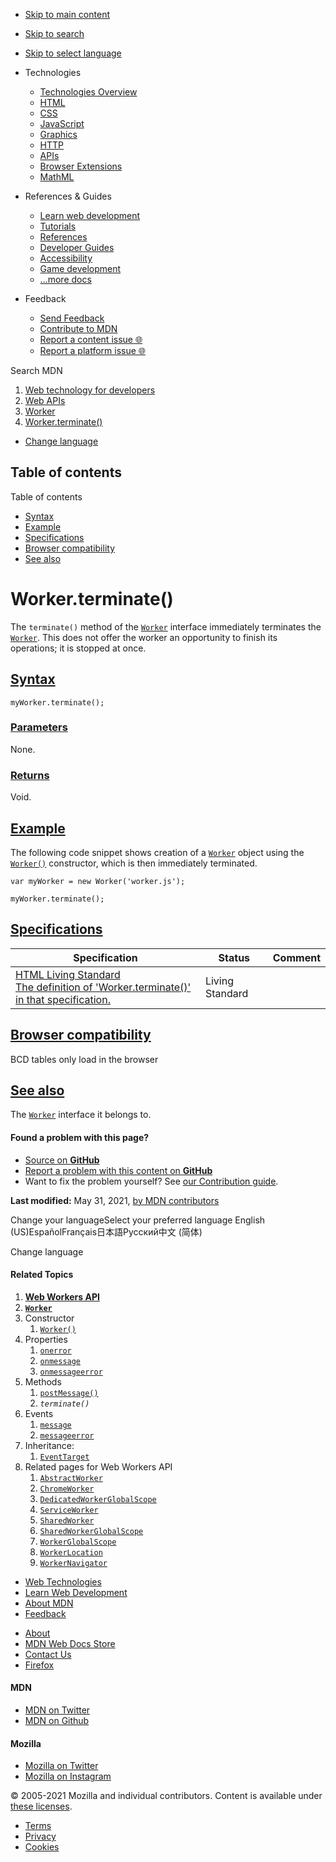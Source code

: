 -   <a href="#content" id="skip-main">Skip to main content</a>
-   <a href="#main-q" id="skip-search">Skip to search</a>
-   <a href="#select-language" id="skip-select-language">Skip to select language</a>

-   Technologies
    -   [Technologies Overview](https://developer.mozilla.org/en-US/docs/Web)
    -   [HTML](https://developer.mozilla.org/en-US/docs/Web/HTML)
    -   [CSS](https://developer.mozilla.org/en-US/docs/Web/CSS)
    -   [JavaScript](https://developer.mozilla.org/en-US/docs/Web/JavaScript)
    -   [Graphics](https://developer.mozilla.org/en-US/docs/Web/Guide/Graphics)
    -   [HTTP](https://developer.mozilla.org/en-US/docs/Web/HTTP)
    -   [APIs](https://developer.mozilla.org/en-US/docs/Web/API)
    -   [Browser Extensions](https://developer.mozilla.org/en-US/docs/Mozilla/Add-ons/WebExtensions)
    -   [MathML](https://developer.mozilla.org/en-US/docs/Web/MathML)
-   References & Guides
    -   [Learn web development](https://developer.mozilla.org/en-US/docs/Learn)
    -   [Tutorials](https://developer.mozilla.org/en-US/docs/Web/Tutorials)
    -   [References](https://developer.mozilla.org/en-US/docs/Web/Reference)
    -   [Developer Guides](https://developer.mozilla.org/en-US/docs/Web/Guide)
    -   [Accessibility](https://developer.mozilla.org/en-US/docs/Web/Accessibility)
    -   [Game development](https://developer.mozilla.org/en-US/docs/Games)
    -   [...more docs](https://developer.mozilla.org/en-US/docs/Web)
-   Feedback
    -   [Send Feedback](https://developer.mozilla.org/en-US/docs/MDN/Contribute/Feedback)
    -   [Contribute to MDN](https://developer.mozilla.org/en-US/docs/MDN/Contribute)
    -   [Report a content issue 🌐](https://github.com/mdn/content/issues/new)
    -   [Report a platform issue 🌐](https://github.com/mdn/yari/issues/new)

Search MDN

1.  <a href="https://developer.mozilla.org/en-US/docs/Web" class="breadcrumb"><span data-property="name">Web technology for developers</span></a>
2.  <a href="https://developer.mozilla.org/en-US/docs/Web/API" class="breadcrumb"><span data-property="name">Web APIs</span></a>
3.  <a href="https://developer.mozilla.org/en-US/docs/Web/API/Worker" class="breadcrumb-penultimate"><span data-property="name">Worker</span></a>
4.  <a href="https://developer.mozilla.org/en-US/docs/Web/API/Worker/terminate" class="breadcrumb-current-page"><span data-property="name">Worker.terminate()</span></a>

-   <a href="#select-language" class="language-icon"><span class="show-desktop">Change language</span></a>

Table of contents
-----------------

Table of contents

-   [Syntax](#syntax)
-   [Example](#example)
-   [Specifications](#specifications)
-   [Browser compatibility](#browser_compatibility)
-   [See also](#see_also)

Worker.terminate()
==================

The `terminate()` method of the [`Worker`](https://developer.mozilla.org/en-US/docs/Web/API/Worker) interface immediately terminates the [`Worker`](https://developer.mozilla.org/en-US/docs/Web/API/Worker). This does not offer the worker an opportunity to finish its operations; it is stopped at once.

[Syntax](#syntax "Permalink to Syntax")
---------------------------------------

    myWorker.terminate();

### [Parameters](#parameters "Permalink to Parameters")

None.

### [Returns](#returns "Permalink to Returns")

Void.

[Example](#example "Permalink to Example")
------------------------------------------

The following code snippet shows creation of a [`Worker`](https://developer.mozilla.org/en-US/docs/Web/API/Worker) object using the [`Worker()`](https://developer.mozilla.org/en-US/docs/Web/API/Worker/Worker "Worker()") constructor, which is then immediately terminated.

    var myWorker = new Worker('worker.js');

    myWorker.terminate();

[Specifications](#specifications "Permalink to Specifications")
---------------------------------------------------------------

<table><thead><tr class="header"><th>Specification</th><th>Status</th><th>Comment</th></tr></thead><tbody><tr class="odd"><td><a href="https://html.spec.whatwg.org/multipage/#dom-worker-terminate" class="external">HTML Living Standard<br />
<span class="small">The definition of 'Worker.terminate()' in that specification.</span></a></td><td><span class="spec-living">Living Standard</span></td><td></td></tr></tbody></table>

[Browser compatibility](#browser_compatibility "Permalink to Browser compatibility")
------------------------------------------------------------------------------------

BCD tables only load in the browser

[See also](#see_also "Permalink to See also")
---------------------------------------------

The [`Worker`](https://developer.mozilla.org/en-US/docs/Web/API/Worker) interface it belongs to.

#### Found a problem with this page?

-   [Source on **GitHub**](https://github.com/mdn/content/blob/main/files/en-us/web/api/worker/terminate/index.html "Folder: en-us/web/api/worker/terminate (Opens in a new tab)")
-   [Report a problem with this content on **GitHub**](https://github.com/mdn/content/issues/new?body=MDN+URL%3A+https%3A%2F%2Fdeveloper.mozilla.org%2Fen-US%2Fdocs%2FWeb%2FAPI%2FWorker%2Fterminate%0A%0A%23%23%23%23+What+information+was+incorrect%2C+unhelpful%2C+or+incomplete%3F%0A%0A%0A%23%23%23%23+Specific+section+or+headline%3F%0A%0A%0A%23%23%23%23+What+did+you+expect+to+see%3F%0A%0A%0A%23%23%23%23+Did+you+test+this%3F+If+so%2C+how%3F%0A%0A%0A%3C%21--+Do+not+make+changes+below+this+line+--%3E%0A%3Cdetails%3E%0A%3Csummary%3EMDN+Content+page+report+details%3C%2Fsummary%3E%0A%0A*+Folder%3A+%60en-us%2Fweb%2Fapi%2Fworker%2Fterminate%60%0A*+MDN+URL%3A+https%3A%2F%2Fdeveloper.mozilla.org%2Fen-US%2Fdocs%2FWeb%2FAPI%2FWorker%2Fterminate%0A*+GitHub+URL%3A+https%3A%2F%2Fgithub.com%2Fmdn%2Fcontent%2Fblob%2Fmain%2Ffiles%2Fen-us%2Fweb%2Fapi%2Fworker%2Fterminate%2Findex.html%0A*+Last+commit%3A+https%3A%2F%2Fgithub.com%2Fmdn%2Fcontent%2Fcommit%2F94c536f9b3a50303a85e7963a4ff4958d1aec382%0A*+Document+last+modified%3A+2021-05-31T17%3A13%3A02.000Z%0A%0A%3C%2Fdetails%3E&title=Issue+with+%22Worker.terminate%28%29%22%3A+%28short+summary+here+please%29&labels=Content%3AWebAPI%2Cneeds-triage "This will take you to https://github.com/mdn/content to file a new issue")
-   Want to fix the problem yourself? See [our Contribution guide](https://github.com/mdn/content/blob/main/README.md).

**Last modified:** May 31, 2021, [by MDN contributors](https://developer.mozilla.org/en-US/docs/Web/API/Worker/terminate/contributors.txt)

Change your languageSelect your preferred language English (US)EspañolFrançais日本語Русский中文 (简体)

Change language

#### Related Topics

1.  **[Web Workers API](https://developer.mozilla.org/en-US/docs/Web/API/Web_Workers_API)**
2.  **[`Worker`](https://developer.mozilla.org/en-US/docs/Web/API/Worker)**
3.  Constructor
    1.  [`Worker()`](https://developer.mozilla.org/en-US/docs/Web/API/Worker/Worker)
4.  Properties
    1.  [`onerror`](https://developer.mozilla.org/en-US/docs/Web/API/AbstractWorker/onerror)
    2.  [`onmessage`](https://developer.mozilla.org/en-US/docs/Web/API/Worker/onmessage)
    3.  [`onmessageerror`](https://developer.mozilla.org/en-US/docs/Web/API/Worker/onmessageerror)
5.  Methods
    1.  [`postMessage()`](https://developer.mozilla.org/en-US/docs/Web/API/Worker/postMessage)
    2.  *`terminate()`*
6.  Events
    1.  [`message`](https://developer.mozilla.org/en-US/docs/Web/API/Worker/message_event)
    2.  [`messageerror`](https://developer.mozilla.org/en-US/docs/Web/API/Worker/messageerror_event)
7.  Inheritance:
    1.  [`EventTarget`](https://developer.mozilla.org/en-US/docs/Web/API/EventTarget)
8.  Related pages for Web Workers API
    1.  [`AbstractWorker`](https://developer.mozilla.org/en-US/docs/Web/API/AbstractWorker)
    2.  [`ChromeWorker`](https://developer.mozilla.org/en-US/docs/Web/API/ChromeWorker)
    3.  [`DedicatedWorkerGlobalScope`](https://developer.mozilla.org/en-US/docs/Web/API/DedicatedWorkerGlobalScope)
    4.  [`ServiceWorker`](https://developer.mozilla.org/en-US/docs/Web/API/ServiceWorker)
    5.  [`SharedWorker`](https://developer.mozilla.org/en-US/docs/Web/API/SharedWorker)
    6.  [`SharedWorkerGlobalScope`](https://developer.mozilla.org/en-US/docs/Web/API/SharedWorkerGlobalScope)
    7.  [`WorkerGlobalScope`](https://developer.mozilla.org/en-US/docs/Web/API/WorkerGlobalScope)
    8.  [`WorkerLocation`](https://developer.mozilla.org/en-US/docs/Web/API/WorkerLocation)
    9.  [`WorkerNavigator`](https://developer.mozilla.org/en-US/docs/Web/API/WorkerNavigator)

-   [Web Technologies](https://developer.mozilla.org/en-US/docs/Web)
-   [Learn Web Development](https://developer.mozilla.org/en-US/docs/Learn)
-   [About MDN](https://developer.mozilla.org/en-US/docs/MDN/About)
-   [Feedback](https://developer.mozilla.org/en-US/docs/MDN/Feedback)

<!-- -->

-   [About](https://www.mozilla.org/about/)
-   [MDN Web Docs Store](https://shop.spreadshirt.com/mdn-store/)
-   [Contact Us](https://www.mozilla.org/contact/)
-   [Firefox](https://www.mozilla.org/firefox/?utm_source=developer.mozilla.org&utm_campaign=footer&utm_medium=referral)

#### MDN

-   <a href="https://twitter.com/mozdevnet" class="social-icon twitter"><span class="visually-hidden">MDN on Twitter</span></a>
-   <a href="https://github.com/mdn/" class="social-icon github"><span class="visually-hidden">MDN on Github</span></a>

#### Mozilla

-   <a href="https://twitter.com/mozilla" class="social-icon twitter"><span class="visually-hidden">Mozilla on Twitter</span></a>
-   <a href="https://www.instagram.com/mozillagram/" class="social-icon instagram"><span class="visually-hidden">Mozilla on Instagram</span></a>

© 2005-2021 Mozilla and individual contributors. Content is available under [these licenses](https://developer.mozilla.org/docs/MDN/About#Copyrights_and_licenses).

-   [Terms](https://www.mozilla.org/about/legal/terms/mozilla)
-   [Privacy](https://www.mozilla.org/privacy/websites/)
-   [Cookies](https://www.mozilla.org/privacy/websites/#cookies)
